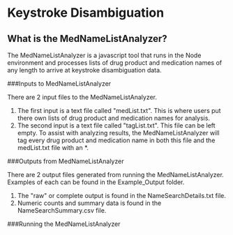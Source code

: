 # Keystroke Disambiguation

## What is the MedNameListAnalyzer?

The MedNameListAnalyzer is a javascript tool that runs in the Node environment and processes lists of drug product and medication names of any length to arrive at keystroke disambiguation data.

###Inputs to MedNameListAnalyzer

There are 2 input files to the MedNameListAnalyzer. 

1. The first input is a text file called "medList.txt". This is where users put there own lists of drug product and medication names for analysis.
2. The second input is a text file called "tagList.txt". This file can be left empty. To assist with analyzing results, the MedNameListAnalyzer will tag every drug product and medication name in both this file and the medList.txt file with an *.

###Outputs from MedNameListAnalyzer

There are 2 output files generated from running the MedNameListAnalyzer. Examples of each can be found in the Example_Output folder.

1. The "raw" or complete output is found in the NameSearchDetails.txt file. 
2. Numeric counts and summary data is found in the NameSearchSummary.csv file.

###Running the MedNameListAnalyzer
